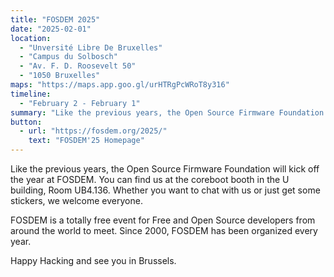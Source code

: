 ```yaml
---
title: "FOSDEM 2025"
date: "2025-02-01"
location:
  - "Unversité Libre De Bruxelles"
  - "Campus du Solbosch"
  - "Av. F. D. Roosevelt 50"
  - "1050 Bruxelles"
maps: "https://maps.app.goo.gl/urHTRgPcWRoT8y316"
timeline:
  - "February 2 - February 1"
summary: "Like the previous years, the Open Source Firmware Foundation will kick off the year at FOSDEM."
button:
  - url: "https://fosdem.org/2025/"
    text: "FOSDEM'25 Homepage"
---
```


Like the previous years, the Open Source Firmware Foundation will kick off the year at FOSDEM. You can find us at the coreboot booth in the U building, Room UB4.136. Whether you want to chat with us or just get some stickers, we welcome everyone.

FOSDEM is a totally free event for Free and Open Source developers from around the world to meet. Since 2000, FOSDEM has been organized every year.

Happy Hacking and see you in Brussels.
